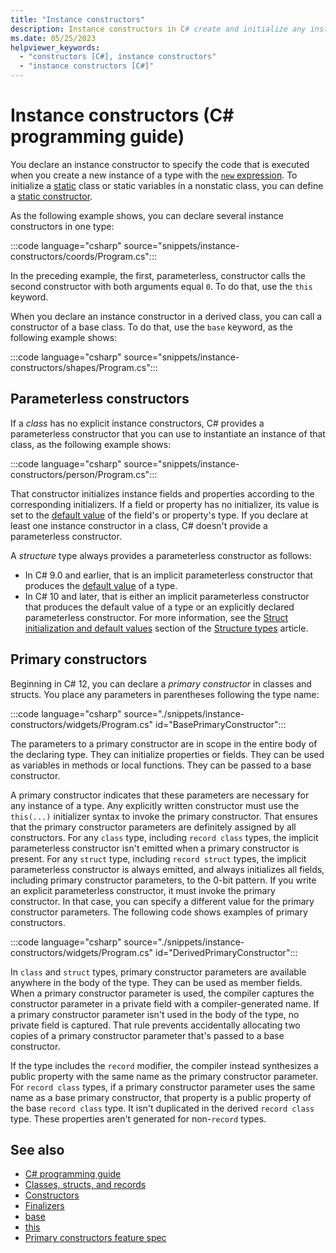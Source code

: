 ```yaml
---
title: "Instance constructors"
description: Instance constructors in C# create and initialize any instance member variables when you use the new expression to create an instance of a type.
ms.date: 05/25/2023
helpviewer_keywords:
  - "constructors [C#], instance constructors"
  - "instance constructors [C#]"
---
```

# Instance constructors (C# programming guide)

You declare an instance constructor to specify the code that is executed when you create a new instance of a type with the [`new` expression](../../language-reference/operators/new-operator.md). To initialize a [static](../../language-reference/keywords/static.md) class or static variables in a nonstatic class, you can define a [static constructor](static-constructors.md).

As the following example shows, you can declare several instance constructors in one type:

:::code language="csharp" source="snippets/instance-constructors/coords/Program.cs":::

In the preceding example, the first, parameterless, constructor calls the second constructor with both arguments equal `0`. To do that, use the `this` keyword.

When you declare an instance constructor in a derived class, you can call a constructor of a base class. To do that, use the `base` keyword, as the following example shows:

:::code language="csharp" source="snippets/instance-constructors/shapes/Program.cs":::

## Parameterless constructors

If a *class* has no explicit instance constructors, C# provides a parameterless constructor that you can use to instantiate an instance of that class, as the following example shows:

:::code language="csharp" source="snippets/instance-constructors/person/Program.cs":::

That constructor initializes instance fields and properties according to the corresponding initializers. If a field or property has no initializer, its value is set to the [default value](../../language-reference/builtin-types/default-values.md) of the field's or property's type. If you declare at least one instance constructor in a class, C# doesn't provide a parameterless constructor.

A *structure* type always provides a parameterless constructor as follows:

- In C# 9.0 and earlier, that is an implicit parameterless constructor that produces the [default value](../../language-reference/builtin-types/default-values.md) of a type.
- In C# 10 and later, that is either an implicit parameterless constructor that produces the default value of a type or an explicitly declared parameterless constructor. For more information, see the [Struct initialization and default values](../../language-reference/builtin-types/struct.md#struct-initialization-and-default-values) section of the [Structure types](../../language-reference/builtin-types/struct.md) article.

## Primary constructors

Beginning in C# 12, you can declare a *primary constructor* in classes and structs. You place any parameters in parentheses following the type name:

:::code language="csharp" source="./snippets/instance-constructors/widgets/Program.cs" id="BasePrimaryConstructor":::

The parameters to a primary constructor are in scope in the entire body of the declaring type. They can initialize properties or fields. They can be used as variables in methods or local functions. They can be passed to a base constructor.

A primary constructor indicates that these parameters are necessary for any instance of a type. Any explicitly written constructor must use the `this(...)` initializer syntax to invoke the primary constructor. That ensures that the primary constructor parameters are definitely assigned by all constructors. For any `class` type, including `record class` types, the implicit parameterless constructor isn't emitted when a primary constructor is present. For any `struct` type, including `record struct` types, the implicit parameterless constructor is always emitted, and always initializes all fields, including primary constructor parameters, to the 0-bit pattern. If you write an explicit parameterless constructor, it must invoke the primary constructor. In that case, you can specify a different value for the primary constructor parameters. The following code shows examples of primary constructors.

:::code language="csharp" source="./snippets/instance-constructors/widgets/Program.cs" id="DerivedPrimaryConstructor":::

In `class` and `struct` types, primary constructor parameters are available anywhere in the body of the type. They can be used as member fields. When a primary constructor parameter is used, the compiler captures the constructor parameter in a private field with a compiler-generated name. If a primary constructor parameter isn't used in the body of the type, no private field is captured. That rule prevents accidentally allocating two copies of a primary constructor parameter that's passed to a base constructor.

If the type includes the `record` modifier, the compiler instead synthesizes a public property with the same name as the primary constructor parameter.  For `record class` types, if a primary constructor parameter uses the same name as a base primary constructor, that property is a public property of the base `record class` type. It isn't duplicated in the derived `record class` type. These properties aren't generated for non-`record` types.

## See also

- [C# programming guide](../index.md)
- [Classes, structs, and records](../../fundamentals/object-oriented/index.md)
- [Constructors](constructors.md)
- [Finalizers](finalizers.md)
- [base](../../language-reference/keywords/base.md)
- [this](../../language-reference/keywords/this.md)
- [Primary constructors feature spec](~/_csharplang/proposals/csharp-12.0/primary-constructors.md)
